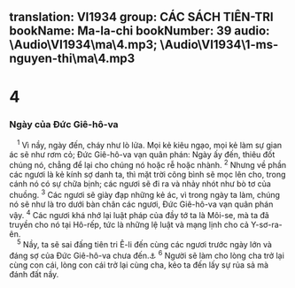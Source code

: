 translation: VI1934
group: CÁC SÁCH TIÊN-TRI
bookName: Ma-la-chi 
bookNumber: 39
audio: \Audio\VI1934\ma\4.mp3; \Audio\VI1934\1-ms-nguyen-thi\ma\4.mp3
-------

<div class="title"><h1>4</h1><h3>Ngày của Đức Giê-hô-va</h3></div>
<span class="verse ma_4_1"> <sup>1</sup> Vì nầy, ngày đến, cháy như lò lửa. Mọi kẻ kiêu ngạo, mọi kẻ làm sự gian ác sẽ như rơm cỏ; Đức Giê-hô-va vạn quân phán: Ngày ấy đến, thiêu đốt chúng nó, chẳng để lại cho chúng nó hoặc rễ hoặc nhành. </span>
<span class="verse ma_4_2"><sup>2</sup> Nhưng về phần các ngươi là kẻ kính sợ danh ta, thì mặt trời công bình sẽ mọc lên cho, trong cánh nó có sự chữa bịnh; các ngươi sẽ đi ra và nhảy nhót như bò tơ của chuồng. </span>
<span class="verse ma_4_3"><sup>3</sup> Các ngươi sẽ giày đạp những kẻ ác, vì trong ngày ta làm, chúng nó sẽ như là tro dưới bàn chân các ngươi, Đức Giê-hô-va vạn quân phán vậy. </span>
<span class="verse ma_4_4"><sup>4</sup> Các ngươi khá nhớ lại luật pháp của đầy tớ ta là Môi-se, mà ta đã truyền cho nó tại Hô-rếp, tức là những lệ luật và mạng lịnh cho cả Y-sơ-ra-ên. <br/></span>
<span class="verse ma_4_5"> <sup>5</sup> Nầy, ta sẽ sai đấng tiên tri Ê-li đến cùng các ngươi trước ngày lớn và đáng sợ của Đức Giê-hô-va chưa đến.<a data-toggle="tooltip" data-placement="bottom" title="Mat 11:14; 17:10-13; Mac 9:11-13; Lu 1:17; Gi 1:21">⚓</a></span>
<span class="verse ma_4_6"><sup>6</sup> Người sẽ làm cho lòng cha trở lại cùng con cái, lòng con cái trở lại cùng cha, kẻo ta đến lấy sự rủa sả mà đánh đất nầy. <br/></span>

